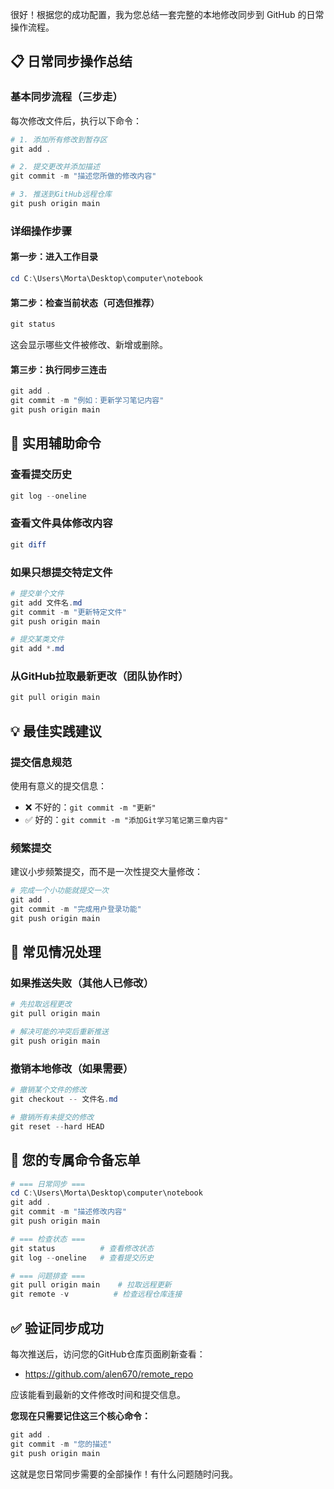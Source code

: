 很好！根据您的成功配置，我为您总结一套完整的本地修改同步到 GitHub 的日常操作流程。

## 📋 日常同步操作总结

### 基本同步流程（三步走）

每次修改文件后，执行以下命令：

```powershell
# 1. 添加所有修改到暂存区
git add .

# 2. 提交更改并添加描述
git commit -m "描述您所做的修改内容"

# 3. 推送到GitHub远程仓库
git push origin main
```

### 详细操作步骤

#### 第一步：进入工作目录
```powershell
cd C:\Users\Morta\Desktop\computer\notebook
```

#### 第二步：检查当前状态（可选但推荐）
```powershell
git status
```
这会显示哪些文件被修改、新增或删除。

#### 第三步：执行同步三连击
```powershell
git add .
git commit -m "例如：更新学习笔记内容"
git push origin main
```

## 🔧 实用辅助命令

### 查看提交历史
```powershell
git log --oneline
```

### 查看文件具体修改内容
```powershell
git diff
```

### 如果只想提交特定文件
```powershell
# 提交单个文件
git add 文件名.md
git commit -m "更新特定文件"
git push origin main

# 提交某类文件
git add *.md
```

### 从GitHub拉取最新更改（团队协作时）
```powershell
git pull origin main
```

## 💡 最佳实践建议

### 提交信息规范
使用有意义的提交信息：
- ❌ 不好的：`git commit -m "更新"`
- ✅ 好的：`git commit -m "添加Git学习笔记第三章内容"`

### 频繁提交
建议小步频繁提交，而不是一次性提交大量修改：
```powershell
# 完成一个小功能就提交一次
git add .
git commit -m "完成用户登录功能"
git push origin main
```

## 🚨 常见情况处理

### 如果推送失败（其他人已修改）
```powershell
# 先拉取远程更改
git pull origin main

# 解决可能的冲突后重新推送
git push origin main
```

### 撤销本地修改（如果需要）
```powershell
# 撤销某个文件的修改
git checkout -- 文件名.md

# 撤销所有未提交的修改
git reset --hard HEAD
```

## 📁 您的专属命令备忘单

```powershell
# === 日常同步 ===
cd C:\Users\Morta\Desktop\computer\notebook
git add .
git commit -m "描述修改内容"
git push origin main

# === 检查状态 ===
git status          # 查看修改状态
git log --oneline   # 查看提交历史

# === 问题排查 ===
git pull origin main    # 拉取远程更新
git remote -v          # 检查远程仓库连接
```

## ✅ 验证同步成功

每次推送后，访问您的GitHub仓库页面刷新查看：
- https://github.com/alen670/remote_repo

应该能看到最新的文件修改时间和提交信息。

**您现在只需要记住这三个核心命令：**
```powershell
git add .
git commit -m "您的描述"
git push origin main
```

这就是您日常同步需要的全部操作！有什么问题随时问我。